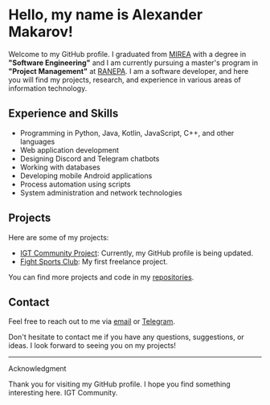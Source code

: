 # Hello, my name is Alexander Makarov!

Welcome to my GitHub profile. I graduated from [MIREA](https://www.mirea.ru/) with a degree in **"Software Engineering"** and I am currently pursuing a master's program in **"Project Management"** at [RANEPA](https://www.ranepa.ru). I am a software developer, and here you will find my projects, research, and experience in various areas of information technology.

## Experience and Skills

- Programming in Python, Java, Kotlin, JavaScript, C++, and other languages
- Web application development
- Designing Discord and Telegram chatbots
- Working with databases
- Developing mobile Android applications
- Process automation using scripts
- System administration and network technologies

## Projects

Here are some of my projects:

- [IGT Community Project](igtcommunity.ru): Currently, my GitHub profile is being updated.
- [Fight Sports Club](fscclub.ru): My first freelance project.

You can find more projects and code in my [repositories](https://github.com/AlexSNAKE-IGT).

## Contact

Feel free to reach out to me via [email](mailto:alexsnakeigt@yandex.ru) or [Telegram](https://t.me/AlexSNAKE_IGT).

Don't hesitate to contact me if you have any questions, suggestions, or ideas. I look forward to seeing you on my projects!

---

Acknowledgment

Thank you for visiting my GitHub profile. I hope you find something interesting here. IGT Community.
